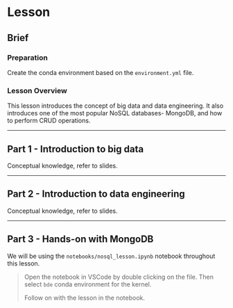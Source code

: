 # Lesson

## Brief

### Preparation

Create the conda environment based on the `environment.yml` file.

### Lesson Overview

This lesson introduces the concept of big data and data engineering. It also introduces one of the most popular NoSQL databases- MongoDB, and how to perform CRUD operations.

---

## Part 1 - Introduction to big data

Conceptual knowledge, refer to slides.

---

## Part 2 - Introduction to data engineering

Conceptual knowledge, refer to slides.

---

## Part 3 - Hands-on with MongoDB

We will be using the `notebooks/nosql_lesson.ipynb` notebook throughout this lesson.

> Open the notebook in VSCode by double clicking on the file. Then select `bde` conda environment for the kernel.
>
> Follow on with the lesson in the notebook.
